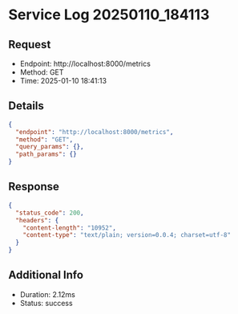 # Service Log 20250110_184113

## Request
- Endpoint: http://localhost:8000/metrics
- Method: GET
- Time: 2025-01-10 18:41:13

## Details
```json
{
  "endpoint": "http://localhost:8000/metrics",
  "method": "GET",
  "query_params": {},
  "path_params": {}
}
```

## Response
```json
{
  "status_code": 200,
  "headers": {
    "content-length": "10952",
    "content-type": "text/plain; version=0.0.4; charset=utf-8"
  }
}
```

## Additional Info
- Duration: 2.12ms
- Status: success
